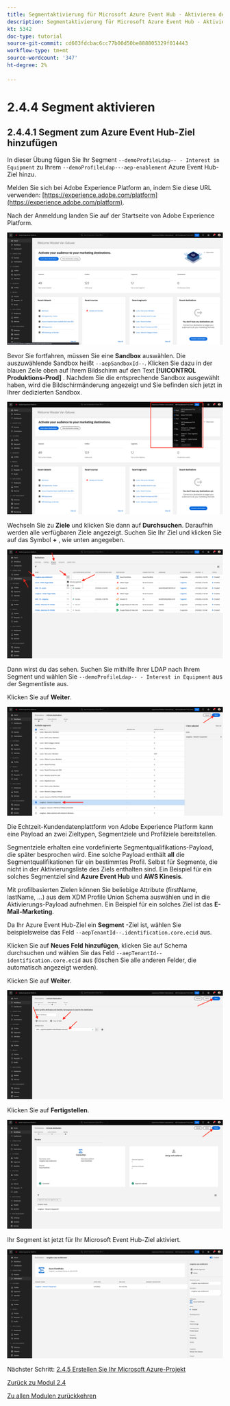 ```yaml
---
title: Segmentaktivierung für Microsoft Azure Event Hub - Aktivieren des Segments
description: Segmentaktivierung für Microsoft Azure Event Hub - Aktivieren des Segments
kt: 5342
doc-type: tutorial
source-git-commit: cd603fdcbac6cc77b00d50be888805329f014443
workflow-type: tm+mt
source-wordcount: '347'
ht-degree: 2%

---
```


# 2.4.4 Segment aktivieren

## 2.4.4.1 Segment zum Azure Event Hub-Ziel hinzufügen

In dieser Übung fügen Sie Ihr Segment `--demoProfileLdap-- - Interest in Equipment` zu Ihrem `--demoProfileLdap---aep-enablement` Azure Event Hub-Ziel hinzu.

Melden Sie sich bei Adobe Experience Platform an, indem Sie diese URL verwenden: [https://experience.adobe.com/platform](https://experience.adobe.com/platform).

Nach der Anmeldung landen Sie auf der Startseite von Adobe Experience Platform.

![Datenaufnahme](./../../../modules/datacollection/module1.2/images/home.png)

Bevor Sie fortfahren, müssen Sie eine **Sandbox** auswählen. Die auszuwählende Sandbox heißt ``--aepSandboxId--``. Klicken Sie dazu in der blauen Zeile oben auf Ihrem Bildschirm auf den Text **[!UICONTROL Produktions-Prod]** . Nachdem Sie die entsprechende Sandbox ausgewählt haben, wird die Bildschirmänderung angezeigt und Sie befinden sich jetzt in Ihrer dedizierten Sandbox.

![Datenaufnahme](./../../../modules/datacollection/module1.2/images/sb1.png)

Wechseln Sie zu **Ziele** und klicken Sie dann auf **Durchsuchen**. Daraufhin werden alle verfügbaren Ziele angezeigt. Suchen Sie Ihr Ziel und klicken Sie auf das Symbol **+** , wie unten angegeben.

![5-01-select-destination.png](./images/5-01-select-destination.png)

Dann wirst du das sehen. Suchen Sie mithilfe Ihrer LDAP nach Ihrem Segment und wählen Sie `--demoProfileLdap-- - Interest in Equipment` aus der Segmentliste aus.

Klicken Sie auf **Weiter**.

![5-04-select-segment.png](./images/5-04-select-segment.png)

Die Echtzeit-Kundendatenplattform von Adobe Experience Platform kann eine Payload an zwei Zieltypen, Segmentziele und Profilziele bereitstellen.

Segmentziele erhalten eine vordefinierte Segmentqualifikations-Payload, die später besprochen wird. Eine solche Payload enthält **all** die Segmentqualifikationen für ein bestimmtes Profil. Selbst für Segmente, die nicht in der Aktivierungsliste des Ziels enthalten sind. Ein Beispiel für ein solches Segmentziel sind **Azure Event Hub** und **AWS Kinesis**.

Mit profilbasierten Zielen können Sie beliebige Attribute (firstName, lastName, ...) aus dem XDM Profile Union Schema auswählen und in die Aktivierungs-Payload aufnehmen. Ein Beispiel für ein solches Ziel ist das **E-Mail-Marketing**.

Da Ihr Azure Event Hub-Ziel ein **Segment** -Ziel ist, wählen Sie beispielsweise das Feld `--aepTenantId--.identification.core.ecid` aus.

Klicken Sie auf **Neues Feld hinzufügen**, klicken Sie auf Schema durchsuchen und wählen Sie das Feld `--aepTenantId--identification.core.ecid` aus (löschen Sie alle anderen Felder, die automatisch angezeigt werden).

Klicken Sie auf **Weiter**.

![5-05-select-attributes.png](./images/5-05-select-attributes.png)

Klicken Sie auf **Fertigstellen**.

![5-06-destination-finish.png](./images/5-06-destination-finish.png)

Ihr Segment ist jetzt für Ihr Microsoft Event Hub-Ziel aktiviert.

![5-07-destination-segment-added.png](./images/5-07-destination-segment-added.png)

Nächster Schritt: [2.4.5 Erstellen Sie Ihr Microsoft Azure-Projekt](./ex5.md)

[Zurück zu Modul 2.4](./segment-activation-microsoft-azure-eventhub.md)

[Zu allen Modulen zurückkehren](./../../../overview.md)
